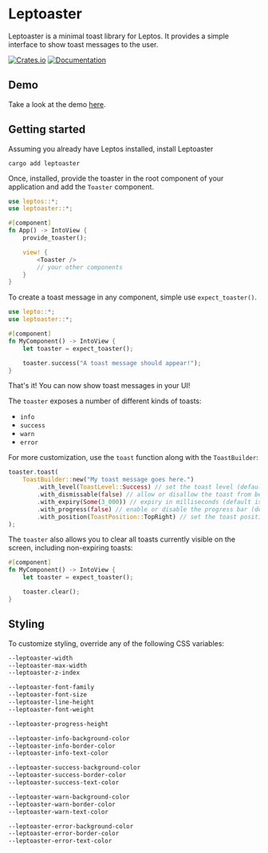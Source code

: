 # Leptoaster

Leptoaster is a minimal toast library for Leptos. It provides a simple interface to show toast messages to the user.

[![Crates.io](https://img.shields.io/crates/v/leptoaster)](https://crates.io/crates/leptoaster)
[![Documentation](https://docs.rs/leptoaster/badge.svg)](https://docs.rs/leptoaster)

## Demo

Take a look at the demo [here](https://kiashakiba.github.io/leptoaster-demo).

## Getting started

Assuming you already have Leptos installed, install Leptoaster
```
cargo add leptoaster
```

Once, installed, provide the toaster in the root component of your application and add the `Toaster` component.
```rust
use leptos::*;
use leptoaster::*;

#[component]
fn App() -> IntoView {
    provide_toaster();

    view! {
        <Toaster />
        // your other components
    }
}
```

To create a toast message in any component, simple use `expect_toaster()`.
```rust
use lepto::*;
use leptoaster::*;

#[component]
fn MyComponent() -> IntoView {
    let toaster = expect_toaster();

    toaster.success("A toast message should appear!");
}
```

That's it! You can now show toast messages in your UI!

The `toaster` exposes a number of different kinds of toasts:
* `info`
* `success`
* `warn`
* `error`

For more customization, use the `toast` function along with the `ToastBuilder`:
```rust
toaster.toast(
    ToastBuilder::new("My toast message goes here.")
        .with_level(ToastLevel::Success) // set the toast level (default is `ToastLevel::Info`)
        .with_dismissable(false) // allow or disallow the toast from being dismissable (default is `true`)
        .with_expiry(Some(3_000)) // expiry in milliseconds (default is `2500`)
        .with_progress(false) // enable or disable the progress bar (default is `true`)
        .with_position(ToastPosition::TopRight) // set the toast position (default is 'ToastPosition::BottomLeft`)
);
```

The `toaster` also allows you to clear all toasts currently visible on the screen, including non-expiring toasts:
```rust
#[component]
fn MyComponent() -> IntoView {
    let toaster = expect_toaster();

    toaster.clear();
}

```

## Styling

To customize styling, override any of the following CSS variables:

```css
--leptoaster-width
--leptoaster-max-width
--leptoaster-z-index

--leptoaster-font-family
--leptoaster-font-size
--leptoaster-line-height
--leptoaster-font-weight

--leptoaster-progress-height

--leptoaster-info-background-color
--leptoaster-info-border-color
--leptoaster-info-text-color

--leptoaster-success-background-color
--leptoaster-success-border-color
--leptoaster-success-text-color

--leptoaster-warn-background-color
--leptoaster-warn-border-color
--leptoaster-warn-text-color

--leptoaster-error-background-color
--leptoaster-error-border-color
--leptoaster-error-text-color
```
